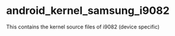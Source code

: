 android_kernel_samsung_i9082
============================
This contains the kernel source files of i9082 (device specific)
